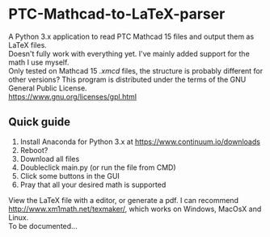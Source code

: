 # PTC-Mathcad-to-LaTeX-parser
A Python 3.x application to read PTC Mathcad 15 files and output them as LaTeX files.  
Doesn't fully work with everything yet. I've mainly added support for the math I use myself.  
Only tested on Mathcad 15 *.xmcd* files, the structure is probably different for other versions?
This program is distributed under the terms of the GNU General Public License.  
https://www.gnu.org/licenses/gpl.html

## Quick guide
1. Install Anaconda for Python 3.x at https://www.continuum.io/downloads
2. Reboot?
3. Download all files
4. Doubleclick main.py (or run the file from CMD)
5. Click some buttons in the GUI
6. Pray that all your desired math is supported

View the LaTeX file with a editor, or generate a pdf.
I can recommend http://www.xm1math.net/texmaker/, which works on Windows, MacOsX and Linux.  
To be documented...
